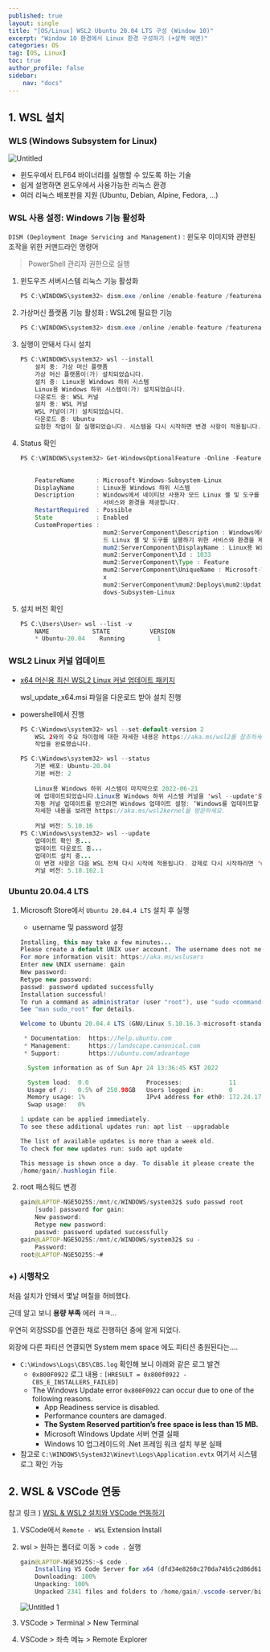 ```yaml
---
published: true
layout: single
title: "[OS/Linux] WSL2 Ubuntu 20.04 LTS 구성 (Window 10)"
excerpt: "Window 10 환경에서 Linux 환경 구성하기 (+살짝 헤맨)"
categories: OS
tag: [OS, Linux]
toc: true
author_profile: false
sidebar:
    nav: "docs"
---
```


## 1. WSL 설치

### WLS (Windows Subsystem for Linux)

![Untitled](https://user-images.githubusercontent.com/100563973/197543092-0a7c02f0-ffe9-4df2-bec5-03d880bde33e.png)

- 윈도우에서 ELF64 바이너리를 실행할 수 있도록 하는 기술
- 쉽게 설명하면 윈도우에서 사용가능한 리눅스 환경
- 여러 리눅스 배포판을 지원 (Ubuntu, Debian, Alpine, Fedora, ...)

### WSL 사용 설정: Windows 기능 활성화

`DISM (Deployment Image Servicing and Management)` : 윈도우 이미지와 관련된 조작을 위한 커맨드라인 명령어

> PowerShell 관리자 권한으로 실행
 
1. 윈도우즈 서버시스템 리눅스 기능 활성화
    
    ```java
    PS C:\WINDOWS\system32> dism.exe /online /enable-feature /featurename:Microsoft-Windows-Subsystem-Linux /all /norestart
    ```
    
2. 가상머신 플랫폼 기능 활성화 : WSL2에 필요한 기능
    
    ```java
    PS C:\WINDOWS\system32> dism.exe /online /enable-feature /featurename:VirtualMachinePlatform /all /norestart
    ```
    
3. 실행이 안돼서 다시 설치
    
    ```java
    PS C:\WINDOWS\system32> wsl --install
    	설치 중: 가상 머신 플랫폼
    	가상 머신 플랫폼이(가) 설치되었습니다.
    	설치 중: Linux용 Windows 하위 시스템
    	Linux용 Windows 하위 시스템이(가) 설치되었습니다.
    	다운로드 중: WSL 커널
    	설치 중: WSL 커널
    	WSL 커널이(가) 설치되었습니다.
    	다운로드 중: Ubuntu
    	요청한 작업이 잘 실행되었습니다. 시스템을 다시 시작하면 변경 사항이 적용됩니다.
    ```
    
4. Status 확인
    
    ```java
    PS C:\WINDOWS\system32> Get-WindowsOptionalFeature -Online -FeatureName Microsoft-Windows-Subsystem-Linux
    
    	
    	FeatureName      : Microsoft-Windows-Subsystem-Linux
    	DisplayName      : Linux용 Windows 하위 시스템
    	Description      : Windows에서 네이티브 사용자 모드 Linux 셸 및 도구를 실행하기 위한
    	                   서비스와 환경을 제공합니다.
    	RestartRequired  : Possible
    	State            : Enabled
    	CustomProperties :
    	                   mum2:ServerComponent\Description : Windows에서 네이티브 사용자 모
    	                   드 Linux 셸 및 도구를 실행하기 위한 서비스와 환경을 제공합니다.
    	                   mum2:ServerComponent\DisplayName : Linux용 Windows 하위 시스템
    	                   mum2:ServerComponent\Id : 1033
    	                   mum2:ServerComponent\Type : Feature
    	                   mum2:ServerComponent\UniqueName : Microsoft-Windows-Subsystem-Linu
    	                   x
    	                   mum2:ServerComponent\mum2:Deploys\mum2:Update\Name : Microsoft-Win
    	                   dows-Subsystem-Linux
    ```
    
5. 설치 버전 확인
    
    ```java
    PS C:\Users\User> wsl --list -v
    	NAME            STATE           VERSION
    	* Ubuntu-20.04    Running         1
    ```
    

### WSL2 Linux 커널 업데이트

- [x64 머신용 최신 WSL2 Linux 커널 업데이트 패키지](https://wslstorestorage.blob.core.windows.net/wslblob/wsl_update_x64.msi)
    
    wsl_update_x64.msi 파일을 다운로드 받아 설치 진행
    
- powershell에서 진행
    
    ```java
    PS C:\Windows\system32> wsl --set-default-version 2
    	WSL 2와의 주요 차이점에 대한 자세한 내용은 https://aka.ms/wsl2를 참조하세요
    	작업을 완료했습니다.
    ```
    
    ```java
    PS C:\Windows\system32> wsl --status
    	기본 배포: Ubuntu-20.04
    	기본 버전: 2
    	
    	Linux용 Windows 하위 시스템이 마지막으로 2022-06-21
    	에 업데이트되었습니다.Linux용 Windows 하위 시스템 커널을 'wsl --update'로 수동으로 업데이트할 수 있지만, 시스템 설정으로 인해 자동 업데이트를 수행할 수 없습니다.
    	자동 커널 업데이트를 받으려면 Windows 업데이트 설정: ‘Windows를 업데이트할 때 다른 Microsoft 제품에 대한 업데이트 받기 ’를 사용하도록 설정하세요.
    	자세한 내용을 보려면 https://aka.ms/wsl2kernel을 방문하세요.
    	
    	커널 버전: 5.10.16
    PS C:\Windows\system32> wsl --update
    	업데이트 확인 중...
    	업데이트 다운로드 중...
    	업데이트 설치 중...
    	이 변경 사항은 다음 WSL 전체 다시 시작에 적용됩니다. 강제로 다시 시작하려면 'wsl --shutdown'을 실행하세요.
    	커널 버전: 5.10.102.1
    ```
    

### Ubuntu 20.04.4 LTS

1. Microsoft Store에서 `Ubuntu 20.04.4 LTS` 설치 후 실행
    - username 및 password 설정
    
    ```java
    Installing, this may take a few minutes...
    Please create a default UNIX user account. The username does not need to match your Windows username.
    For more information visit: https://aka.ms/wslusers
    Enter new UNIX username: gain
    New password:
    Retype new password:
    passwd: password updated successfully
    Installation successful!
    To run a command as administrator (user "root"), use "sudo <command>".
    See "man sudo_root" for details.
    
    Welcome to Ubuntu 20.04.4 LTS (GNU/Linux 5.10.16.3-microsoft-standard-WSL2 x86_64)
    
     * Documentation:  https://help.ubuntu.com
     * Management:     https://landscape.canonical.com
     * Support:        https://ubuntu.com/advantage
    
      System information as of Sun Apr 24 13:36:45 KST 2022
    
      System load:  0.0                Processes:             11
      Usage of /:   0.5% of 250.98GB   Users logged in:       0
      Memory usage: 1%                 IPv4 address for eth0: 172.24.176.228
      Swap usage:   0%
    
    1 update can be applied immediately.
    To see these additional updates run: apt list --upgradable
    
    The list of available updates is more than a week old.
    To check for new updates run: sudo apt update
    
    This message is shown once a day. To disable it please create the
    /home/gain/.hushlogin file.
    ```
    
2. root 패스워드 변경
    
    ```java
    gain@LAPTOP-NGE5O25S:/mnt/c/WINDOWS/system32$ sudo passwd root
    	[sudo] password for gain:
    	New password:
    	Retype new password:
    	passwd: password updated successfully
    gain@LAPTOP-NGE5O25S:/mnt/c/WINDOWS/system32$ su -
    	Password:
    root@LAPTOP-NGE5O25S:~#
    ```
    

### +) 시행착오

처음 설치가 안돼서 몇날 며칠을 허비했다.

근데 알고 보니 **용량 부족** 에러 ㅋㅋ...

우연히 외장SSD를 연결한 채로 진행하던 중에 알게 되었다.

외장에 다른 파티션 연결되면 System mem space 에도 파티션 충원된다는....

- `C:\Windows\Logs\CBS\CBS.log` 확인해 보니 아래와 같은 로그 발견
    - `0x800F0922` 로그 내용 : `[HRESULT = 0x800f0922 - CBS_E_INSTALLERS_FAILED]`
    - The Windows Update error `0x800F0922` can occur due to one of the following reasons.
        - App Readiness service is disabled.
        - Performance counters are damaged.
        - **The System Reserved partition’s free space is less than 15 MB.**
        - Microsoft Windows Update 서버 연결 실패
        - Windows 10 업그레이드의 .Net 프레임 워크 설치 부분 실패
- 참고로 `C:\WINDOWS\System32\Winevt\Logs\Application.evtx` 여기서 시스템 로그 확인 가능

## 2. WSL & VSCode 연동

참고 링크 ) [WSL & WSL2 설치와 VSCode 연동하기](https://velog.io/@gidskql6671/WSL-WSL2-%EC%84%A4%EC%B9%98-VSCode-%EC%97%B0%EB%8F%99)

1. VSCode에서 `Remote - WSL` Extension Install
2. wsl > 원하는 폴더로 이동 > `code .` 실행
    
    ```java
    gain@LAPTOP-NGE5O25S:~$ code .
    	Installing VS Code Server for x64 (dfd34e8260c270da74b5c2d86d61aee4b6d56977)
    	Downloading: 100%
    	Unpacking: 100%
    	Unpacked 2341 files and folders to /home/gain/.vscode-server/bin/dfd34e8260c270da74b5c2d86d61aee4b6d56977.
    ```
    
    ![Untitled 1](https://user-images.githubusercontent.com/100563973/197543194-ff14e291-3bad-4c33-9838-c5bd2aac3758.png)

3. VSCode > Terminal > New Terminal
4. VSCode > 좌측 메뉴 > Remote Explorer
